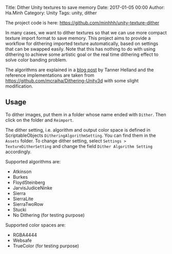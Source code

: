 Title: Dither Unity textures to save memory
Date: 2017-01-05 00:00
Author: Ha.Minh
Category: Unity
Tags: unity, dither

The project code is here: https://github.com/minhhh/unity-texture-dither

In many cases, we want to dither textures so that we can use more compact texture import format to save memory. This project aims to provide a workflow for dithering imported texture automatically, based on settings that can be swapped easily. Note that this has nothing to do with using dithering to achieve some artistic goal or the real time dithering effect to solve color banding problem.

The algorithms are explained in a [blog post](http://www.tannerhelland.com/4660/dithering-eleven-algorithms-source-code/) by Tanner Helland and the reference implementations are taken from https://github.com/mcraiha/Dithering-Unity3d with some slight modification.

## Usage

To dither images, put them in a folder whose name ended with `Dither`. Then click on the folder and `Reimport`.

The dither setting, i.e. algorithm and output color space is defined in ScriptableObjects `DitheringAlgorithmSetting`. You can find them in the `Assets` folder. To change dither setting, select `Settings > TextureDitherSetting` and change the field `Dither Algorithm Setting` accordingly.

Supported algorithms are:

* Atkinson
* Burkes
* FloydSteinberg
* JarvisJudiceNinke
* Sierra
* SierraLite
* SierraTwoRow
* Stucki
* No Dithering (for testing purpose)

Supported color spaces are:

* RGBA4444
* Websafe
* TrueColor (for testing purpose)

